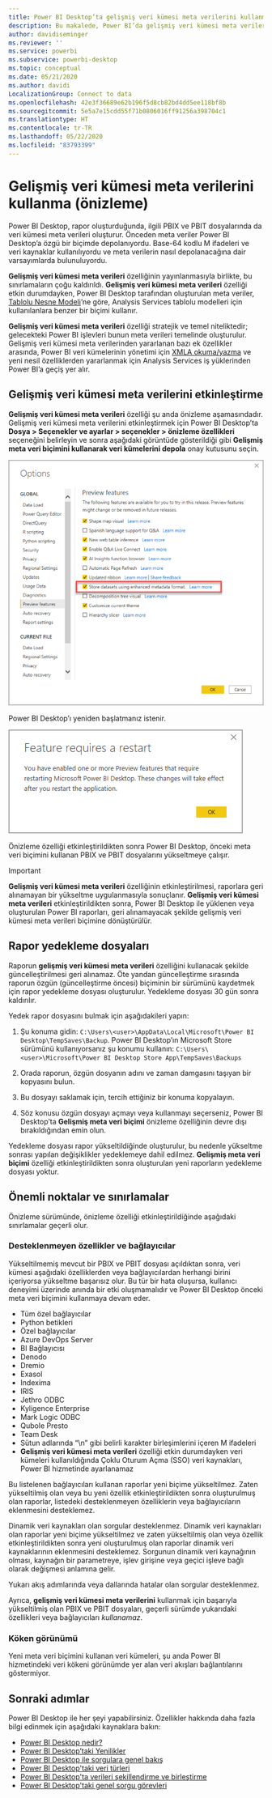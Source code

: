 ```yaml
---
title: Power BI Desktop’ta gelişmiş veri kümesi meta verilerini kullanma (önizleme)
description: Bu makalede, Power BI’da gelişmiş veri kümesi meta verilerinin nasıl kullanılacağı açıklanmaktadır.
author: davidiseminger
ms.reviewer: ''
ms.service: powerbi
ms.subservice: powerbi-desktop
ms.topic: conceptual
ms.date: 05/21/2020
ms.author: davidi
LocalizationGroup: Connect to data
ms.openlocfilehash: 42e3f36689e62b196f5d8cb82bd4dd5ee118bf8b
ms.sourcegitcommit: 5e5a7e15cdd55f71b0806016ff91256a398704c1
ms.translationtype: HT
ms.contentlocale: tr-TR
ms.lasthandoff: 05/22/2020
ms.locfileid: "83793399"
---
```

# <a name="using-enhanced-dataset-metadata-preview"></a>Gelişmiş veri kümesi meta verilerini kullanma (önizleme)

Power BI Desktop, rapor oluşturduğunda, ilgili PBIX ve PBIT dosyalarında da veri kümesi meta verileri oluşturur. Önceden meta veriler Power BI Desktop’a özgü bir biçimde depolanıyordu. Base-64 kodlu M ifadeleri ve veri kaynaklar kullanılıyordu ve meta verilerin nasıl depolanacağına dair varsayımlarda bulunuluyordu.

**Gelişmiş veri kümesi meta verileri** özelliğinin yayınlanmasıyla birlikte, bu sınırlamaların çoğu kaldırıldı. **Gelişmiş veri kümesi meta verileri** özelliği etkin durumdayken, Power BI Desktop tarafından oluşturulan meta veriler, [Tablolu Nesne Modeli](https://docs.microsoft.com/bi-reference/tom/introduction-to-the-tabular-object-model-tom-in-analysis-services-amo)’ne göre, Analysis Services tablolu modelleri için kullanılanlara benzer bir biçimi kullanır.


**Gelişmiş veri kümesi meta verileri** özelliği stratejik ve temel niteliktedir; gelecekteki Power BI işlevleri bunun meta verileri temelinde oluşturulur. Gelişmiş veri kümesi meta verilerinden yararlanan bazı ek özellikler arasında, Power BI veri kümelerinin yönetimi için [XMLA okuma/yazma](https://docs.microsoft.com/power-platform-release-plan/2019wave2/business-intelligence/xmla-readwrite) ve yeni nesil özelliklerden yararlanmak için Analysis Services iş yüklerinden Power BI’a geçiş yer alır.



## <a name="enable-enhanced-dataset-metadata"></a>Gelişmiş veri kümesi meta verilerini etkinleştirme

**Gelişmiş veri kümesi meta verileri** özelliği şu anda önizleme aşamasındadır. Gelişmiş veri kümesi meta verilerini etkinleştirmek için Power BI Desktop’ta **Dosya > Seçenekler ve ayarlar > seçenekler > önizleme özellikleri** seçeneğini belirleyin ve sonra aşağıdaki görüntüde gösterildiği gibi **Gelişmiş meta veri biçimini kullanarak veri kümelerini depola** onay kutusunu seçin. 

![Önizleme özelliğini etkinleştirme](media/desktop-enhanced-dataset-metadata/enhanced-dataset-metadata-01.png)

Power BI Desktop’ı yeniden başlatmanız istenir.

![Yeniden başlatma istemi](media/desktop-enhanced-dataset-metadata/enhanced-dataset-metadata-02.png)

Önizleme özelliği etkinleştirildikten sonra Power BI Desktop, önceki meta veri biçimini kullanan PBIX ve PBIT dosyalarını yükseltmeye çalışır. 

> [!IMPORTANT]
> **Gelişmiş veri kümesi meta verileri** özelliğinin etkinleştirilmesi, raporlara geri alınamayan bir yükseltme uygulanmasıyla sonuçlanır. **Gelişmiş veri kümesi meta verileri** etkinleştirildikten sonra, Power BI Desktop ile yüklenen veya oluşturulan Power BI raporları, geri alınamayacak şekilde gelişmiş veri kümesi meta verileri biçimine dönüştürülür.

## <a name="report-backup-files"></a>Rapor yedekleme dosyaları

Raporun **gelişmiş veri kümesi meta verileri** özelliğini kullanacak şekilde güncelleştirilmesi geri alınamaz. Öte yandan güncelleştirme sırasında raporun özgün (güncelleştirme öncesi) biçiminin bir sürümünü kaydetmek için rapor yedekleme dosyası oluşturulur. Yedekleme dosyası 30 gün sonra kaldırılır. 

Yedek rapor dosyasını bulmak için aşağıdakileri yapın:

1. Şu konuma gidin: ```C:\Users\<user>\AppData\Local\Microsoft\Power BI Desktop\TempSaves\Backup```. Power BI Desktop’ın Microsoft Store sürümünü kullanıyorsanız şu konumu kullanın: ```C:\Users\<user>\Microsoft\Power BI Desktop Store App\TempSaves\Backups``` 

2. Orada raporun, özgün dosyanın adını ve zaman damgasını taşıyan bir kopyasını bulun.

3. Bu dosyayı saklamak için, tercih ettiğiniz bir konuma kopyalayın.

4. Söz konusu özgün dosyayı açmayı veya kullanmayı seçerseniz, Power BI Desktop’ta **Gelişmiş meta veri biçimi** önizleme özelliğinin devre dışı bırakıldığından emin olun. 

Yedekleme dosyası rapor yükseltildiğinde oluşturulur, bu nedenle yükseltme sonrası yapılan değişiklikler yedeklemeye dahil edilmez. **Gelişmiş meta veri biçimi** özelliği etkinleştirildikten sonra oluşturulan yeni raporların yedekleme dosyası yoktur.


## <a name="considerations-and-limitations"></a>Önemli noktalar ve sınırlamalar

Önizleme sürümünde, önizleme özelliği etkinleştirildiğinde aşağıdaki sınırlamalar geçerli olur.

### <a name="unsupported-features-and-connectors"></a>Desteklenmeyen özellikler ve bağlayıcılar
Yükseltilmemiş mevcut bir PBIX ve PBIT dosyası açıldıktan sonra, veri kümesi aşağıdaki özelliklerden veya bağlayıcılardan herhangi birini içeriyorsa yükseltme başarısız olur. Bu tür bir hata oluşursa, kullanıcı deneyimi üzerinde anında bir etki oluşmamalıdır ve Power BI Desktop önceki meta veri biçimini kullanmaya devam eder.

* Tüm özel bağlayıcılar
* Python betikleri
* Özel bağlayıcılar
* Azure DevOps Server
* BI Bağlayıcısı
* Denodo
* Dremio
* Exasol
* Indexima
* IRIS
* Jethro ODBC
* Kyligence Enterprise
* Mark Logic ODBC
* Qubole Presto
* Team Desk
* Sütun adlarında “\\n” gibi belirli karakter birleşimlerini içeren M ifadeleri
* **Gelişmiş veri kümesi meta verileri** özelliği etkin durumdayken veri kümeleri kullanıldığında Çoklu Oturum Açma (SSO) veri kaynakları, Power BI hizmetinde ayarlanamaz

Bu listelenen bağlayıcıları kullanan raporlar yeni biçime yükseltilmez. Zaten yükseltilmiş olan veya bu yeni özellik etkinleştirildikten sonra oluşturulmuş olan raporlar, listedeki desteklenmeyen özelliklerin veya bağlayıcıların eklenmesini desteklemez. 

Dinamik veri kaynakları olan sorgular desteklenmez. Dinamik veri kaynakları olan raporlar yeni biçime yükseltilmez ve zaten yükseltilmiş olan veya özellik etkinleştirildikten sonra yeni oluşturulmuş olan raporlar dinamik veri kaynaklarının eklenmesini desteklemez. Sorgunun dinamik veri kaynağının olması, kaynağın bir parametreye, işlev girişine veya geçici işleve bağlı olarak değişmesi anlamına gelir. 

Yukarı akış adımlarında veya dallarında hatalar olan sorgular desteklenmez. 

Ayrıca, **gelişmiş veri kümesi meta verilerini** kullanmak için başarıyla yükseltilmiş olan PBIX ve PBIT dosyaları, geçerli sürümde yukarıdaki özellikleri veya bağlayıcıları *kullanamaz*.




### <a name="lineage-view"></a>Köken görünümü
Yeni meta veri biçimini kullanan veri kümeleri, şu anda Power BI hizmetindeki veri kökeni görünümde yer alan veri akışları bağlantılarını göstermiyor.

## <a name="next-steps"></a>Sonraki adımlar

Power BI Desktop ile her şeyi yapabilirsiniz. Özellikler hakkında daha fazla bilgi edinmek için aşağıdaki kaynaklara bakın:

* [Power BI Desktop nedir?](../fundamentals/desktop-what-is-desktop.md)
* [Power BI Desktop’taki Yenilikler](../fundamentals/desktop-latest-update.md)
* [Power BI Desktop ile sorgulara genel bakış](../transform-model/desktop-query-overview.md)
* [Power BI Desktop'taki veri türleri](desktop-data-types.md)
* [Power BI Desktop'ta verileri şekillendirme ve birleştirme](desktop-shape-and-combine-data.md)
* [Power BI Desktop'taki genel sorgu görevleri](../transform-model/desktop-common-query-tasks.md)
